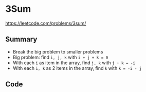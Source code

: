 # 3Sum

https://leetcode.com/problems/3sum/

## Summary

- Break the big problem to smaller problems
- Big problem: find `i, j, k` with `i + j + k = 0`
- With each `i` as item in the array, find `j, k` with `j + k = -i`
- With each `i, k` as 2 items in the array, find `k` with `k = -i - j`

## Code
